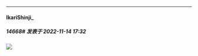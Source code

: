 

*****

####  IkariShinji_  
##### 14668#       发表于 2022-11-14 17:32

<img src="https://static.saraba1st.com/image/smiley/face2017/001.png" referrerpolicy="no-referrer">

